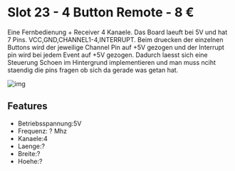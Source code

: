[img]:https://github.com/zerocity/metalabAutomat/raw/master/23/1.jpg

# Slot 23 - 4 Button Remote - 8 &euro;

Eine Fernbedienung + Receiver 4 Kanaele. Das Board laeuft bei 5V und hat 7 Pins. VCC,GND,CHANNEL1-4,INTERRUPT. Beim druecken der einzelnen Buttons wird der jeweilige Channel Pin auf +5V gezogen und der Interrupt pin wird bei jedem Event auf +5V gezogen. Dadurch laesst sich eine Steuerung Schoen im Hintergrund implementieren und man muss nciht staendig die pins fragen ob sich da gerade was getan hat.

![img]

## Features
+ Betriebsspannung:5V
+ Frequenz: ? Mhz
+ Kanaele:4
+ Laenge:?
+ Breite:?
+ Hoehe:?
